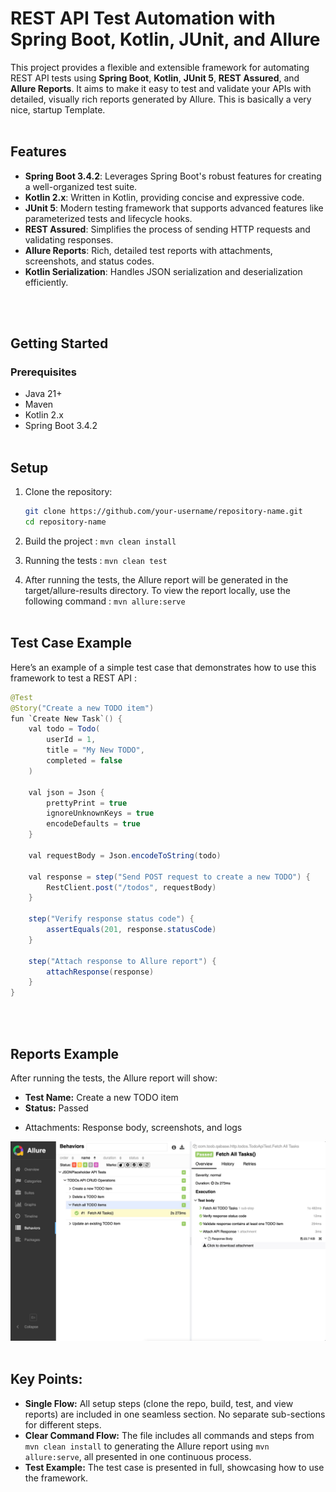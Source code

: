 # REST API Test Automation with Spring Boot, Kotlin, JUnit, and Allure

This project provides a flexible and extensible framework for automating REST API tests using **Spring Boot**, **Kotlin**, **JUnit 5**, **REST Assured**, and **Allure Reports**. It aims to make it easy to test and validate your APIs with detailed, visually rich reports generated by Allure. This is basically a very nice, startup Template.
<br/>
<br/>

## Features

- **Spring Boot 3.4.2**: Leverages Spring Boot's robust features for creating a well-organized test suite.
- **Kotlin 2.x**: Written in Kotlin, providing concise and expressive code.
- **JUnit 5**: Modern testing framework that supports advanced features like parameterized tests and lifecycle hooks.
- **REST Assured**: Simplifies the process of sending HTTP requests and validating responses.
- **Allure Reports**: Rich, detailed test reports with attachments, screenshots, and status codes.
- **Kotlin Serialization**: Handles JSON serialization and deserialization efficiently.
<br/>
<br/>

## Getting Started

### Prerequisites

- Java 21+
- Maven
- Kotlin 2.x
- Spring Boot 3.4.2
  <br/>
  <br/>

## Setup

1. Clone the repository:

   ```bash
   git clone https://github.com/your-username/repository-name.git
   cd repository-name
   ```
2. Build the project : `mvn clean install`
3. Running the tests : `mvn clean test`
4. After running the tests, the Allure report will be generated in the target/allure-results directory. To view the report locally, use the following command : `mvn allure:serve`
   <br/>
   <br/>

## Test Case Example

Here’s an example of a simple test case that demonstrates how to use this framework to test a REST API :

```java
@Test
@Story("Create a new TODO item")
fun `Create New Task`() {
    val todo = Todo(
        userId = 1, 
        title = "My New TODO", 
        completed = false
    )

    val json = Json {
        prettyPrint = true
        ignoreUnknownKeys = true
        encodeDefaults = true
    }

    val requestBody = Json.encodeToString(todo)

    val response = step("Send POST request to create a new TODO") {
        RestClient.post("/todos", requestBody)
    }

    step("Verify response status code") {
        assertEquals(201, response.statusCode)
    }

    step("Attach response to Allure report") {
        attachResponse(response)
    }
}
```

<br/>
<br/>

## Reports Example

After running the tests, the Allure report will show:

- **Test Name:** Create a new TODO item
- **Status:** Passed

* Attachments: Response body, screenshots, and logs
  <br/>

![Image Alt text](static/reports-sample-todo-api.jpg "Allure Reports Sample")
<br/>
<br/>

## Key Points:

- **Single Flow:** All setup steps (clone the repo, build, test, and view reports) are included in one seamless section. No separate sub-sections for different steps.
- **Clear Command Flow:** The file includes all commands and steps from `mvn clean install` to generating the Allure report using `mvn allure:serve`, all presented in one continuous process.
- **Test Example:** The test case is presented in full, showcasing how to use the framework.

<br/>
<br/>
